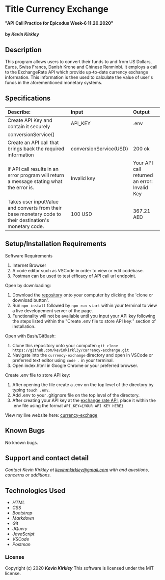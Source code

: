 # Title Currency Exchange

#### "API Call Practice for Epicodus Week-6 11.20.2020"

#### by _**Kevin Kirkley**_

## Description
This program allows users to convert their funds to and from US Dollars, Euros, Swiss Francs, Danish Krone and  Chinese Renminbi. It employs a call to the ExchangeRate API which provide up-to-date currency exchange information. This information is then used to calculate the value of user's funds in the aforementioned monetary systems. 



## Specifications

| Describe: | Input | Output |
| :-----------------------------------| :------------- | :------------- |
| Create API Key and contain it securely | API_KEY | .env | 
| conversionService() | | |
| Create an API call that brings back the required information | conversionService(USD) | 200 ok |
| If API call results in an error program will return a message stating what the error is. | Invalid key | Your API call returned an error: Invalid Key |
| Takes user inputValue and converts from their base monetary code to their destination's monetary code. | 100 USD | 367.21 AED |



## Setup/Installation Requirements

Software Requirements
1. Internet Browser
2. A code editor such as VSCode in order to view or edit codebase. 
3. Postman can be used to test efficacy of API call url endpoint.

Open by downloading:
1. Download the [repository](https://github.com/kevinkirkl3y/currency-exchange.git) onto your computer by clicking the 'clone or download button'.
2. Run ``npm install`` followed by ``npm run start`` within your terminal to view a live developement server of the page.
3. Functionality will not be available until you input your API key following the steps listed within the "Create .env file to store API key:" section of installation.

Open with Bash/GitBash:
1. Clone this repository onto your computer: ``git clone https://github.com/kevinkirkl3y/currency-exchange.git``
2. Navigate into the ``currency-exchange`` directory and open in VSCode or preferred text editor using ``code .`` in your terminal.
3. Open index.html in Google Chrome or your preferred browser. 

Create .env file to store API key:
1. After opening the file create a .env on the top level of the directory by typing ``touch .env``.
2. Add .env to your .gitignore file on the top level of the directory.
3. After creating your API key at the [exchange rate API](https://www.exchangerate-api.com/), place it within the .env file using the format ``API_KEY={YOUR API KEY HERE}``

View my live website here: 
[currency-exchage](kevinkirkl3y.github.io/)

## Known Bugs
No known bugs.



## Support and contact detail

_Contact Kevin Kirkley at [kevinmkirkley@gmail.com](mailto:kevinmkirkley@gmail.com) with and questions, concerns or additions._

## Technologies Used 

* _HTML_
* _CSS_
* _Bootstrap_
* _Markdown_
* _Git_
* _JQuery_
* _JavaScript_
* _VSCode_
* _Postman_

### License

Copyright (c) 2020 **_Kevin Kirkley_**
This software is licensed under the MIT license.